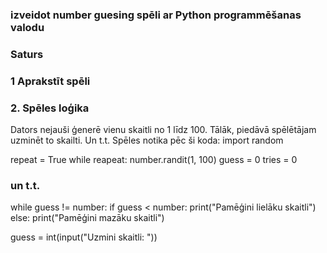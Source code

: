 ### izveidot number guesing spēli ar Python programmēšanas valodu
### Saturs
### 1 Aprakstīt spēli
### 2. Spēles loģika

Dators nejauši ģenerē vienu skaitli no 1 līdz 100. Tālāk, piedāvā spēlētājam uzminēt to skailti. Un t.t.
Spēles notika pēc ši koda: import random

repeat = True
while reapeat: number.randit(1, 100) guess = 0 tries = 0

### un t.t.

while guess != number:
   if guess < number:
       print("Pamēģini lielāku skaitli")
   else:
       print("Pamēģini mazāku skaitli")

guess = int(input("Uzmini skaitli: "))
